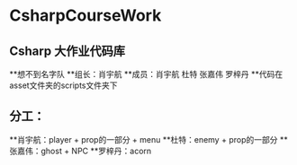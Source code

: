 # CsharpCourseWork
## Csharp 大作业代码库
**想不到名字队
**组长：肖宇航
**成员：肖宇航 杜特 张嘉伟 罗梓丹
**代码在asset文件夹的scripts文件夹下
## 分工：
**肖宇航：player + prop的一部分 + menu
**杜特：enemy + prop的一部分
**张嘉伟：ghost + NPC
**罗梓丹：acorn

